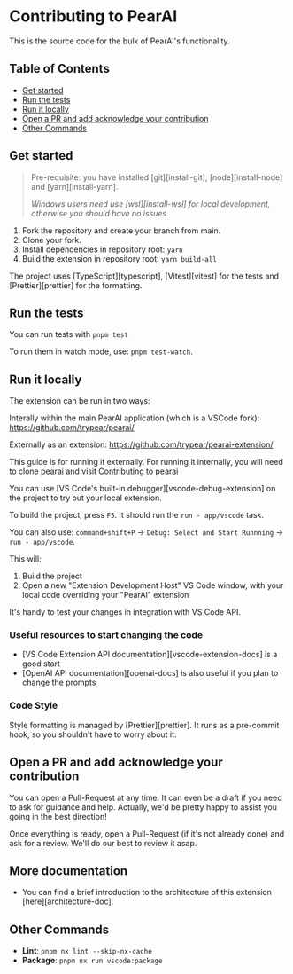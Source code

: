 # Contributing to PearAI

This is the source code for the bulk of PearAI's functionality.

## Table of Contents

- [Get started](#get-started)
- [Run the tests](#run-the-tests)
- [Run it locally](#run-it-locally)
- [Open a PR and add acknowledge your contribution](#open-a-pr-and-add-acknowledge-your-contribution)
- [Other Commands](#other-commands)

## Get started

> Pre-requisite: you have installed [git][install-git], [node][install-node] and [yarn][install-yarn].
>
> _Windows users need use [wsl][install-wsl] for local development, otherwise you should have no issues._

1. Fork the repository and create your branch from main.
1. Clone your fork.
1. Install dependencies in repository root: `yarn`
1. Build the extension in repository root: `yarn build-all`

The project uses [TypeScript][typescript], [Vitest][vitest] for the tests and [Prettier][prettier] for the formatting.

## Run the tests

You can run tests with `pnpm test`

To run them in watch mode, use: `pnpm test-watch`.

## Run it locally

The extension can be run in two ways:

Interally within the main PearAI application (which is a VSCode fork): https://github.com/trypear/pearai/

Externally as an extension: https://github.com/trypear/pearai-extension/

This guide is for running it externally. For running it internally, you will need to clone [pearai](https://github.com/trypear/pearai/) and visit [Contributing to pearai](https://github.com/trypear/pearai/blob/main/CONTRIBUTING.md)

You can use [VS Code's built-in debugger][vscode-debug-extension] on the project to try out your local extension.

To build the project, press `F5`. It should run the `run - app/vscode` task.

You can also use: `command+shift+P` -> `Debug: Select and Start Runnning` -> `run - app/vscode`.

This will:

1. Build the project
2. Open a new "Extension Development Host" VS Code window, with your local code overriding your "PearAI" extension

It's handy to test your changes in integration with VS Code API.

### Useful resources to start changing the code

- [VS Code Extension API documentation][vscode-extension-docs] is a good start
- [OpenAI API documentation][openai-docs] is also useful if you plan to change the prompts

### Code Style

Style formatting is managed by [Prettier][prettier]. It runs as a pre-commit hook, so you shouldn't have to worry about it.

## Open a PR and add acknowledge your contribution

You can open a Pull-Request at any time. It can even be a draft if you need to ask for guidance and help. Actually, we'd be pretty happy to assist you going in the best direction!

Once everything is ready, open a Pull-Request (if it's not already done) and ask for a review. We'll do our best to review it asap.

## More documentation

- You can find a brief introduction to the architecture of this extension [here][architecture-doc].

## Other Commands

- **Lint**: `pnpm nx lint --skip-nx-cache`
- **Package**: `pnpm nx run vscode:package`‍

